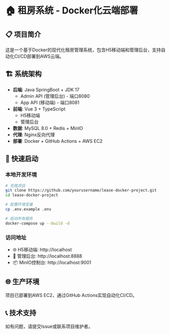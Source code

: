 # 🏠 租房系统 - Docker化云端部署

## 📋 项目简介
这是一个基于Docker的现代化租房管理系统，包含H5移动端和管理后台，支持自动化CI/CD部署到AWS云端。

## 🏗️ 系统架构
- **后端**: Java SpringBoot + JDK 17
  - Admin API (管理后台) - 端口8080  
  - App API (移动端) - 端口8081
- **前端**: Vue 3 + TypeScript
  - H5移动端
  - 管理后台
- **数据**: MySQL 8.0 + Redis + MinIO
- **代理**: Nginx反向代理
- **部署**: Docker + GitHub Actions + AWS EC2

## 🚀 快速启动

### 本地开发环境
```bash
# 克隆项目
git clone https://github.com/yourusername/lease-docker-project.git
cd lease-docker-project

# 配置环境变量
cp .env.example .env

# 启动所有服务
docker-compose up --build -d
```

### 访问地址
- 🌐 H5移动端: http://localhost
- 🔧 管理后台: http://localhost:8888
- 📦 MinIO控制台: http://localhost:9001

## 🌐 生产环境
项目已部署到AWS EC2，通过GitHub Actions实现自动化CI/CD。

## 📞 技术支持
如有问题，请提交Issue或联系项目维护者。
